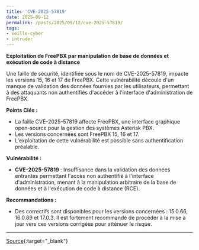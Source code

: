 ```yaml
---
title: 'CVE-2025-57819'
date: 2025-09-12
permalink: /posts/2025/09/12/cve-2025-57819/
tags:
- veille-cyber
- intruder
---
```

**Exploitation de FreePBX par manipulation de base de données et exécution de code à distance**

Une faille de sécurité, identifiée sous le nom de CVE-2025-57819, impacte les versions 15, 16 et 17 de FreePBX. Cette vulnérabilité découle d'un manque de validation des données fournies par les utilisateurs, permettant à des attaquants non authentifiés d'accéder à l'interface d'administration de FreePBX.

**Points Clés :**

*   La faille CVE-2025-57819 affecte FreePBX, une interface graphique open-source pour la gestion des systèmes Asterisk PBX.
*   Les versions concernées sont FreePBX 15, 16 et 17.
*   L'exploitation de cette vulnérabilité est possible sans authentification préalable.

**Vulnérabilité :**

*   **CVE-2025-57819** : Insuffisance dans la validation des données entrantes permettant l'accès non authentifié à l'interface d'administration, menant à la manipulation arbitraire de la base de données et à l'exécution de code à distance (RCE).

**Recommandations :**

*   Des correctifs sont disponibles pour les versions concernées : 15.0.66, 16.0.89 et 17.0.3. Il est fortement recommandé de procéder à la mise à jour vers ces versions corrigées pour atténuer le risque.

---
[Source](https://cvemon.intruder.io/cves/CVE-2025-57819){:target="_blank"}

